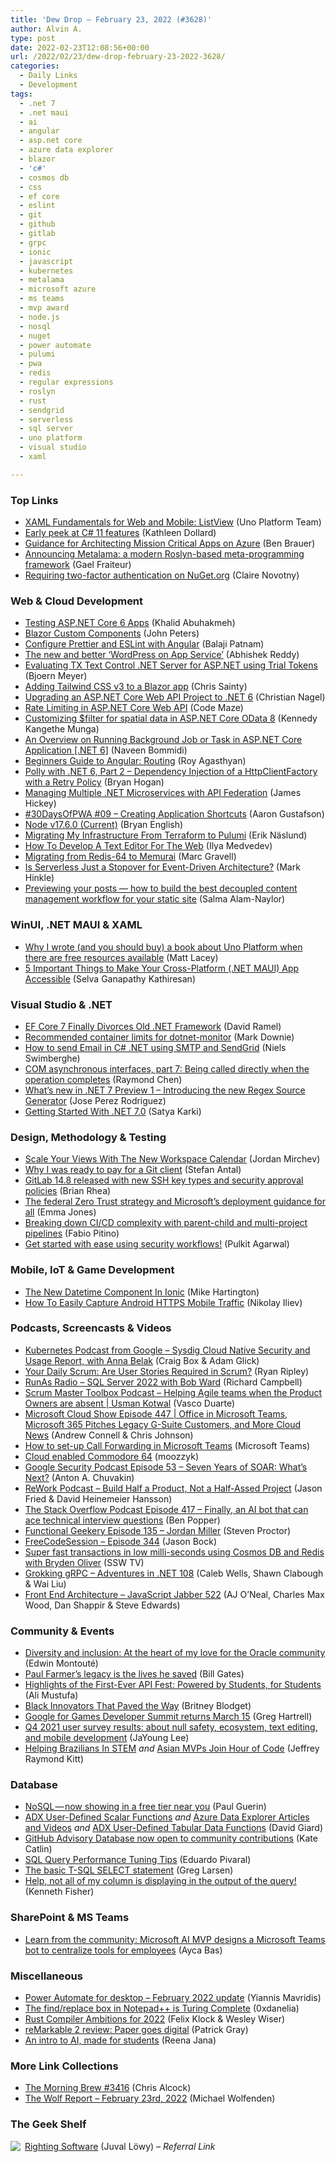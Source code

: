 ```yaml
---
title: 'Dew Drop – February 23, 2022 (#3628)'
author: Alvin A.
type: post
date: 2022-02-23T12:08:56+00:00
url: /2022/02/23/dew-drop-february-23-2022-3628/
categories:
  - Daily Links
  - Development
tags:
  - .net 7
  - .net maui
  - ai
  - angular
  - asp.net core
  - azure data explorer
  - blazor
  - 'c#'
  - cosmos db
  - css
  - ef core
  - eslint
  - git
  - github
  - gitlab
  - grpc
  - ionic
  - javascript
  - kubernetes
  - metalama
  - microsoft azure
  - ms teams
  - mvp award
  - node.js
  - nosql
  - nuget
  - power automate
  - pulumi
  - pwa
  - redis
  - regular expressions
  - roslyn
  - rust
  - sendgrid
  - serverless
  - sql server
  - uno platform
  - visual studio
  - xaml

---
```

### <a name="top"></a>Top Links

  * <a href="https://platform.uno/blog/xaml-fundamentals-for-web-and-mobile-listview/" target="_blank" rel="noopener">XAML Fundamentals for Web and Mobile: ListView</a> (Uno Platform Team)
  * <a href="https://devblogs.microsoft.com/dotnet/early-peek-at-csharp-11-features/?WT.mc_id=DOP-MVP-4025064" target="_blank" rel="noopener">Early peek at C# 11 features</a> (Kathleen Dollard)
  * <a href="https://techcommunity.microsoft.com/t5/azure-architecture-blog/guidance-for-architecting-mission-critical-apps-on-azure/ba-p/3201745?WT.mc_id=DOP-MVP-4025064" target="_blank" rel="noopener">Guidance for Architecting Mission Critical Apps on Azure</a> (Ben Brauer)
  * <a href="https://blog.postsharp.net/post/announcing-metalama-preview-3.html" target="_blank" rel="noopener">Announcing Metalama: a modern Roslyn-based meta-programming framework</a> (Gael Fraiteur)
  * <a href="https://devblogs.microsoft.com/nuget/requiring-two-factor-authentication-on-nuget-org/?WT.mc_id=DOP-MVP-4025064" target="_blank" rel="noopener">Requiring two-factor authentication on NuGet.org</a> (Claire Novotny)



### <a name="web"></a>Web & Cloud Development

  * <a href="https://khalidabuhakmeh.com/testing-aspnet-core-6-apps" target="_blank" rel="noopener">Testing ASP.NET Core 6 Apps</a> (Khalid Abuhakmeh)
  * <a href="https://dev.to/jwp/blazor-custom-components-4bdf" target="_blank" rel="noopener">Blazor Custom Components</a> (John Peters)
  * <a href="https://dev.to/balajipatnam/configure-prettier-and-eslint-with-angular-1ldn" target="_blank" rel="noopener">Configure Prettier and ESLint with Angular</a> (Balaji Patnam)
  * <a href="https://techcommunity.microsoft.com/t5/apps-on-azure-blog/the-new-and-better-wordpress-on-app-service/ba-p/3202594?WT.mc_id=DOP-MVP-4025064" target="_blank" rel="noopener">The new and better ‘WordPress on App Service’</a> (Abhishek Reddy)
  * <a href="https://www.textcontrol.com/blog/2022/02/22/evaluating-tx-text-control-net-server-for-aspnet-using-trial-tokens/" target="_blank" rel="noopener">Evaluating TX Text Control .NET Server for ASP.NET using Trial Tokens</a> (Bjoern Meyer)
  * <a href="https://chrissainty.com/adding-tailwind-css-v3-to-a-blazor-app/" target="_blank" rel="noopener">Adding Tailwind CSS v3 to a Blazor app</a> (Chris Sainty)
  * <a href="https://csharp.christiannagel.com/2022/02/22/upgrading-an-asp-net-core-web-api-project-to-net-6/" target="_blank" rel="noopener">Upgrading an ASP.NET Core Web API Project to .NET 6</a> (Christian Nagel)
  * <a href="https://code-maze.com/aspnetcore-web-api-rate-limiting/" target="_blank" rel="noopener">Rate Limiting in ASP.NET Core Web API</a> (Code Maze)
  * <a href="https://devblogs.microsoft.com/odata/customizing-filter-for-spatial-data-in-asp-net-core-odata-8/?WT.mc_id=DOP-MVP-4025064" target="_blank" rel="noopener">Customizing $filter for spatial data in ASP.NET Core OData 8</a> (Kennedy Kangethe Munga)
  * <a href="https://www.learmoreseekmore.com/2022/02/overview-on-running-background-job-or-task-in-aspnetcore-application.html" target="_blank" rel="noopener">An Overview on Running Background Job or Task in ASP.NET Core Application [.NET 6]</a> (Naveen Bommidi)
  * <a href="https://code.tutsplus.com/tutorials/beginners-guide-to-angular-4-routing--cms-29676" target="_blank" rel="noopener">Beginners Guide to Angular: Routing</a> (Roy Agasthyan)
  * <a href="https://nodogmablog.bryanhogan.net/2022/02/polly-with-net-6-part-2-dependency-injection-of-a-httpclientfactory-with-a-retry-policy/" target="_blank" rel="noopener">Polly with .NET 6, Part 2 &#8211; Dependency Injection of a HttpClientFactory with a Retry Policy</a> (Bryan Hogan)
  * <a href="https://developer.okta.com/blog/2022/02/22/manage-dotnet-microservices" target="_blank" rel="noopener">Managing Multiple .NET Microservices with API Federation</a> (James Hickey)
  * <a href="https://dev.to/azure/09-creating-application-shortcuts-m0i" target="_blank" rel="noopener">#30DaysOfPWA #09 &#8211; Creating Application Shortcuts</a> (Aaron Gustafson)
  * <a href="https://nodejs.org/en/blog/release/v17.6.0" target="_blank" rel="noopener">Node v17.6.0 (Current)</a> (Bryan English)
  * <a href="https://www.pulumi.com/blog/migrating-my-infrastructure-from-terraform-to-pulumi/" target="_blank" rel="noopener">Migrating My Infrastructure From Terraform to Pulumi</a> (Erik Näslund)
  * <a href="https://smashingmagazine.com/2022/02/develop-text-editor-web/" target="_blank" rel="noopener">How To Develop A Text Editor For The Web</a> (Ilya Medvedev)
  * <a href="http://blog.marcgravell.com/2022/02/migrating-from-redis-64-to-memurai.html" target="_blank" rel="noopener">Migrating from Redis-64 to Memurai</a> (Marc Gravell)
  * <a href="https://thenewstack.io/is-serverless-just-a-stopover-for-event-driven-architecture/" target="_blank" rel="noopener">Is Serverless Just a Stopover for Event-Driven Architecture?</a> (Mark Hinkle)
  * <a href="https://whitep4nth3r.com/blog/previewing-posts-best-decoupled-content-management-workflow-for-your-static-site/" target="_blank" rel="noopener">Previewing your posts — how to build the best decoupled content management workflow for your static site</a> (Salma Alam-Naylor)



### <a name="silverlight"></a>WinUI, .NET MAUI & XAML

  * <a href="https://www.mrlacey.com/2022/02/why-i-wrote-and-you-should-buy-book.html" target="_blank" rel="noopener">Why I wrote (and you should buy) a book about Uno Platform when there are free resources available</a> (Matt Lacey)
  * <a href="https://www.syncfusion.com/blogs/post/5-important-things-to-make-your-cross-platform-net-maui-app-accessible.aspx" target="_blank" rel="noopener">5 Important Things to Make Your Cross-Platform (.NET MAUI) App Accessible</a> (Selva Ganapathy Kathiresan)



### <a name="dotnet"></a>Visual Studio & .NET

  * <a href="https://visualstudiomagazine.com/articles/2022/02/22/ef-core-7-preview-1.aspx" target="_blank" rel="noopener">EF Core 7 Finally Divorces Old .NET Framework</a> (David Ramel)
  * <a href="https://www.poppastring.com/blog/recommended-container-limits-for-dotnetmonitor" target="_blank" rel="noopener">Recommended container limits for dotnet-monitor</a> (Mark Downie)
  * <a href="https://www.twilio.com/blog/send-email-in-csharp-dotnet-using-smtp-and-sendgrid" target="_blank" rel="noopener">How to send Email in C# .NET using SMTP and SendGrid</a> (Niels Swimberghe)
  * <a href="https://devblogs.microsoft.com/oldnewthing/20220222-00/?p=106279" target="_blank" rel="noopener">COM asynchronous interfaces, part 7: Being called directly when the operation completes</a> (Raymond Chen)
  * <a href="https://github.com/dotnet/core/issues/7106#issuecomment-1036456694" target="_blank" rel="noopener">What&#8217;s new in .NET 7 Preview 1 &#8211; Introducing the new Regex Source Generator</a> (Jose Perez Rodriguez)
  * <a href="https://www.c-sharpcorner.com/article/getting-started-with-net-7-0/" target="_blank" rel="noopener">Getting Started With .NET 7.0</a> (Satya Karki)



### <a name="design"></a>Design, Methodology & Testing

  * <a href="https://blog.trello.com/trello-workspace-calendar" target="_blank" rel="noopener">Scale Your Views With The New Workspace Calendar</a> (Jordan Mirchev)
  * <a href="https://dev.to/s2engineers/why-i-was-ready-to-pay-for-a-git-client-570l?utm_campaign=meetedgar&utm_medium=social&utm_source=meetedgar.com" target="_blank" rel="noopener">Why I was ready to pay for a Git client</a> (Stefan Antal)
  * <a href="https://about.gitlab.com/releases/2022/02/22/gitlab-14-8-released/" target="_blank" rel="noopener">GitLab 14.8 released with new SSH key types and security approval policies</a> (Brian Rhea)
  * <a href="https://www.microsoft.com/security/blog/2022/02/22/the-federal-zero-trust-strategy-and-microsofts-deployment-guidance-for-all/" target="_blank" rel="noopener">The federal Zero Trust strategy and Microsoft’s deployment guidance for all</a> (Emma Jones)
  * <a href="https://about.gitlab.com/blog/2022/02/22/parent-child-vs-multi-project-pipelines/" target="_blank" rel="noopener">Breaking down CI/CD complexity with parent-child and multi-project pipelines</a> (Fabio Pitino)
  * <a href="https://github.blog/2022-02-22-get-started-using-security-workflows/" target="_blank" rel="noopener">Get started with ease using security workflows!</a> (Pulkit Agarwal)



### <a name="mobile"></a>Mobile, IoT & Game Development

  * <a href="https://ionicframework.com/blog/the-new-datetime-component-in-ionic/" target="_blank" rel="noopener">The New Datetime Component In Ionic</a> (Mike Hartington)
  * <a href="https://www.telerik.com/blogs/how-to-easily-capture-android-https-mobile-traffic" target="_blank" rel="noopener">How To Easily Capture Android HTTPS Mobile Traffic</a> (Nikolay Iliev)



### <a name="podcasts"></a>Podcasts, Screencasts & Videos

  * <a href="https://kubernetespodcast.com/episode/169-sysdig-report/" target="_blank" rel="noopener">Kubernetes Podcast from Google &#8211; Sysdig Cloud Native Security and Usage Report, with Anna Belak</a> (Craig Box & Adam Glick)
  * <a href="https://ryanripley.com/yds-are-user-stories-required-in-scrum/" target="_blank" rel="noopener">Your Daily Scrum: Are User Stories Required in Scrum?</a> (Ryan Ripley)
  * <a href="https://runasradio.com/Shows/Show/816" target="_blank" rel="noopener">RunAs Radio &#8211; SQL Server 2022 with Bob Ward</a> (Richard Campbell)
  * <a href="https://scrummastertoolbox.libsyn.com/helping-teams-when-the-product-owners-are-absent-usman-kotwal" target="_blank" rel="noopener">Scrum Master Toolbox Podcast &#8211; Helping Agile teams when the Product Owners are absent | Usman Kotwal</a> (Vasco Duarte)
  * <a href="https://www.microsoftcloudshow.com/podcast/Episodes/447-office-in-microsoft-teams-microsoft-365-pitches-legacy-g-suite-customer-and-more-cloud-news/" target="_blank" rel="noopener">Microsoft Cloud Show Episode 447 | Office in Microsoft Teams, Microsoft 365 Pitches Legacy G-Suite Customers, and More Cloud News</a> (Andrew Connell & Chris Johnson)
  * <a href="http://www.youtube.com/watch?v=Iz6h36x26PM" target="_blank" rel="noopener">How to set-up Call Forwarding in Microsoft Teams</a> (Microsoft Teams)
  * <a href="https://www.youtube.com/watch?v=mQMleUfJ-ic" target="_blank" rel="noopener">Cloud enabled Commodore 64</a> (moozzyk)
  * <a href="https://cloudsecuritypodcast.libsyn.com/ep53-seven-years-of-soar-whats-next" target="_blank" rel="noopener">Google Security Podcast Episode 53 &#8211; Seven Years of SOAR: What&#8217;s Next?</a> (Anton A. Chuvakin)
  * <a href="https://share.transistor.fm/s/f74c0cf9" target="_blank" rel="noopener">ReWork Podcast &#8211; Build Half a Product, Not a Half-Assed Project</a> (Jason Fried & David Heinemeier Hansson)
  * <a href="https://stackoverflow.blog/2022/02/22/alphacode-deep-mind-ai-programming-technical-interviews/" target="_blank" rel="noopener">The Stack Overflow Podcast Episode 417 &#8211; Finally, an AI bot that can ace technical interview questions</a> (Ben Popper)
  * <a href="https://www.functionalgeekery.com/episode-135-jordan-miller/" target="_blank" rel="noopener">Functional Geekery Episode 135 – Jordan Miller</a> (Steven Proctor)
  * <a href="http://www.youtube.com/watch?v=D3Ybb0zgqUI" target="_blank" rel="noopener">FreeCodeSession &#8211; Episode 344</a> (Jason Bock)
  * <a href="http://www.youtube.com/watch?v=OsGJjh54g64" target="_blank" rel="noopener">Super fast transactions in low milli-seconds using Cosmos DB and Redis with Bryden Oliver</a> (SSW TV)
  * <a href="https://adventuresindotnet.com/grokking-grpc-net-108" target="_blank" rel="noopener">Grokking gRPC &#8211; Adventures in .NET 108</a> (Caleb Wells, Shawn Clabough & Wai Liu)
  * <a href="https://javascriptjabber.com/front-end-architecture-jsj-522" target="_blank" rel="noopener">Front End Architecture &#8211; JavaScript Jabber 522</a> (AJ O&#8217;Neal, Charles Max Wood, Dan Shappir & Steve Edwards)



### <a name="events"></a>Community & Events

  * <a href="https://blogs.oracle.com/post/edwin-montoute-diversity-inclusion-oracle-community-v2" target="_blank" rel="noopener">Diversity and inclusion: At the heart of my love for the Oracle community</a> (Edwin Montouté)
  * <a href="https://www.gatesnotes.com/About-Bill-Gates/Remembering-Paul-Farmer" target="_blank" rel="noopener">Paul Farmer’s legacy is the lives he saved</a> (Bill Gates)
  * <a href="https://blog.postman.com/highlights-of-api-fest-2022/" target="_blank" rel="noopener">Highlights of the First-Ever API Fest: Powered by Students, for Students</a> (Ali Mustufa)
  * <a href="https://www.docker.com/blog/black-innovators-that-paved-the-way/" target="_blank" rel="noopener">Black Innovators That Paved the Way</a> (Britney Blodget)
  * <a href="http://developers.googleblog.com/2022/02/google-for-games-developer-summit.html" target="_blank" rel="noopener">Google for Games Developer Summit returns March 15</a> (Greg Hartrell)
  * <a href="https://medium.com/flutter/q4-2021-user-survey-results-about-null-safety-ecosystem-text-editing-and-mobile-development-5d33341954e9?source=rss----4da7dfd21a33---4" target="_blank" rel="noopener">Q4 2021 user survey results: about null safety, ecosystem, text editing, and mobile development</a> (JaYoung Lee)
  * <a href="https://techcommunity.microsoft.com/t5/microsoft-mvp-award-program-blog/helping-brazilians-in-stem/ba-p/3195947?WT.mc_id=DOP-MVP-4025064" target="_blank" rel="noopener">Helping Brazilians In STEM</a> _and_ <a href="https://techcommunity.microsoft.com/t5/microsoft-mvp-award-program-blog/asian-mvps-join-hour-of-code/ba-p/3199116?WT.mc_id=DOP-MVP-4025064" target="_blank" rel="noopener">Asian MVPs Join Hour of Code</a> (Jeffrey Raymond Kitt)



### <a name="sql"></a>Database

  * <a href="https://medium.com/oracledevs/nosql-now-showing-in-a-free-tier-near-you-508978a0ef61?source=rss----749dcac244ef---4" target="_blank" rel="noopener">NoSQL — now showing in a free tier near you</a> (Paul Guerin)
  * <a href="https://davidgiard.com/adx-userdefined-scalar-functions" target="_blank" rel="noopener">ADX User-Defined Scalar Functions</a> _and_ <a href="https://davidgiard.com/azure-data-explorer-articles-and-videos" target="_blank" rel="noopener">Azure Data Explorer Articles and Videos</a> _and_ <a href="https://davidgiard.com/adx-userdefined-tabular-data-functions" target="_blank" rel="noopener">ADX User-Defined Tabular Data Functions</a> (David Giard)
  * <a href="https://github.blog/2022-02-22-github-advisory-database-now-open-to-community-contributions/" target="_blank" rel="noopener">GitHub Advisory Database now open to community contributions</a> (Kate Catlin)
  * <a href="https://www.mssqltips.com/sqlservertip/7125/sql-query-performance-tuning-tips/" target="_blank" rel="noopener">SQL Query Performance Tuning Tips</a> (Eduardo Pivaral)
  * <a href="https://www.red-gate.com/simple-talk/databases/sql-server/t-sql-programming-sql-server/the-basic-t-sql-select-statement/" target="_blank" rel="noopener">The basic T-SQL SELECT statement</a> (Greg Larsen)
  * <a href="https://www.sqlservercentral.com/blogs/help-not-all-of-my-column-is-displaying-in-the-output-of-the-query" target="_blank" rel="noopener">Help, not all of my column is displaying in the output of the query!</a> (Kenneth Fisher)



### <a name="sp"></a>SharePoint & MS Teams

  * <a href="https://devblogs.microsoft.com/microsoft365dev/learn-from-the-community-microsoft-ai-mvp-designs-a-microsoft-teams-bot-to-centralize-tools-for-employees/?WT.mc_id=DOP-MVP-4025064" target="_blank" rel="noopener">Learn from the community: Microsoft AI MVP designs a Microsoft Teams bot to centralize tools for employees</a> (Ayca Bas)



### <a name="misc"></a>Miscellaneous

  * <a href="https://powerautomate.microsoft.com/en-us/blog/power-automate-for-desktop-february-2022-update/" target="_blank" rel="noopener">Power Automate for desktop – February 2022 update</a> (Yiannis Mavridis)
  * <a href="https://github.com/0xdanelia/regex_turing_machine" target="_blank" rel="noopener">The find/replace box in Notepad++ is Turing Complete</a> (0xdanelia)
  * <a href="https://blog.rust-lang.org/inside-rust/2022/02/22/compiler-team-ambitions-2022.html" target="_blank" rel="noopener">Rust Compiler Ambitions for 2022</a> (Felix Klock & Wesley Wiser)
  * <a href="https://www.techrepublic.com/article/remarkable-2-review-paper-goes-digital/" target="_blank" rel="noopener">reMarkable 2 review: Paper goes digital</a> (Patrick Gray)
  * <a href="https://blog.google/technology/ai/discover-ai-in-daily-life/" target="_blank" rel="noopener">An intro to AI, made for students</a> (Reena Jana)



### <a name="links"></a>More Link Collections

  * <a href="https://blog.cwa.me.uk/2022/02/23/the-morning-brew-3416/" target="_blank" rel="noopener">The Morning Brew #3416</a> (Chris Alcock)
  * <a href="https://michael-wolfenden.github.io/2022/02/23/february-23rd-2022/" target="_blank" rel="noopener">The Wolf Report &#8211; February 23rd, 2022</a> (Michael Wolfenden)



### <a name="shelf"></a>The Geek Shelf

<a href="https://www.amazon.com/dp/0136524036/?tag=amavin-20" target="_blank" rel="noopener"><img decoding="async" align="left" style="border: 0px currentcolor; border-image: none; float: left; display: inline; background-image: none;" src="https://m.media-amazon.com/images/I/41oDLzQ-h0L._SS135_.jpg" border="0" /></a>&nbsp;<a href="https://www.amazon.com/dp/0136524036/?tag=amavin-20" target="_blank" rel="noopener">Righting Software</a> (Juval Löwy) _&#8211; Referral Link_